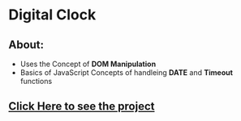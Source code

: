 # Digital Clock

## About:

- Uses the Concept of **DOM Manipulation**
- Basics of JavaScript Concepts of handleing **DATE** and **Timeout** functions

## [Click Here to see the project](https://gouravkundu7370.github.io/JavaScript-Projects/DigitalClock)
